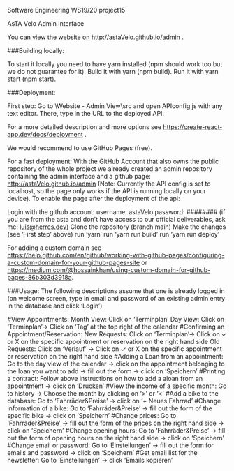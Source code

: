 Software Engineering WS19/20
project15

AsTA Velo Admin Interface

You can view the website on http://astaVelo.github.io/admin .

###Building locally:

To start it locally you need to have yarn installed (npm should work too but we do not guarantee for it). 
Build it with yarn (npm build). 
Run it with yarn start (npm start).

###Deployment:

First step: Go to \Website - Admin View\src and open APIconfig.js with any text editor. There, type in the URL to the deployed API.

For a more detailed description and more options see https://create-react-app.dev/docs/deployment .

We would recommend to use GitHub Pages (free).

For a fast deployment:
With the GitHub Account that also owns the public repository of the whole project we already created an admin repository containing the admin interface and a github page: http://astaVelo.github.io/admin (Note: Currently the API config is set to localhost, so the page only works if the API is running locally on your device).
To enable the page after the deployment of the api:

Login with the github account: username: astaVelo password: ######## (if you are from the asta and don't have access to our official deliverables, ask me: luis@herres.dev)
Clone the repository (branch main)
Make the changes (see ‘First step’ above)
run ‘yarn’
run ‘yarn run build’
run ‘yarn run deploy’


For adding a custom domain see https://help.github.com/en/github/working-with-github-pages/configuring-a-custom-domain-for-your-github-pages-site
or
https://medium.com/@hossainkhan/using-custom-domain-for-github-pages-86b303d3918a.


###Usage:
The following descriptions assume that one is already logged in (on welcome screen, type in email and password of an existing admin entry in the database and click ‘Login’).

#View Appointments: 
Month View: Click on ‘Terminplan’
Day View: Click on ‘Terminplan’→ Click on ‘Tag’ at the top right of the calendar
#Confirming an Appointment/Reservation:
New Requests: Click on ‘Terminplan’→ Click on ✓ or X on the specific appointment or reservation on the right hand side
Old Requests: Click on ‘Verlauf’ → Click on ✓ or X on the specific appointment or reservation on the right hand side
#Adding a Loan from an appointment: Go to the day view of the calendar → click on the appointment belonging to the loan you want to add → fill out the form → click on ‘Speichern’
#Printing a contract: Follow above instructions on how to add a aloan from an appointment → click on ‘Drucken’
#View the income of a specific month: Go to history → Choose the month by clicking on ‘>’ or ‘<’
#Add a bike to the database: Go to ‘Fahrräder&Preise’ → click on ‘+ Neues Fahrrad’
#Change information of a bike: Go to ‘Fahrräder&Preise’ → fill out the form of the specific bike → click on ‘Speichern’
#Change prices: Go to ‘Fahrräder&Preise’ → fill out the form of the prices on the right hand side → click on ‘Speichern’
#Change opening hours: Go to ‘Fahrräder&Preise’ → fill out the form of opening hours on the right hand side → click on ‘Speichern’
#Change email or password: Go to ‘Einstellungen’ → fill out the form for emails and password → click on ‘Speichern’
#Get email list for the newsletter: Go to ‘Einstellungen’ → click ‘Emails kopieren’
